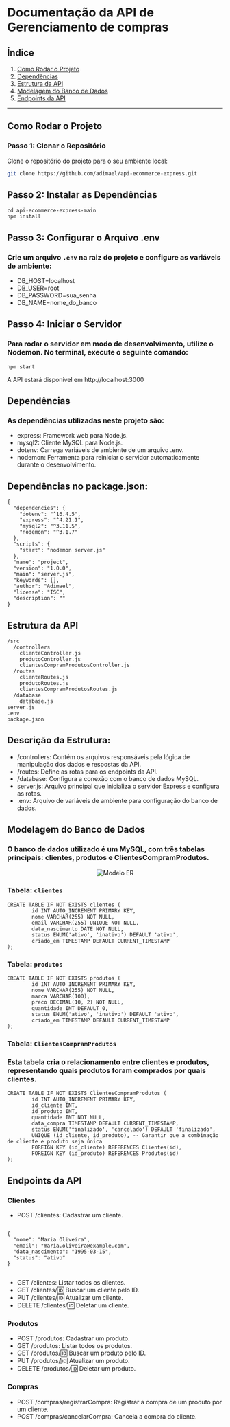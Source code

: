 # Documentação da API de Gerenciamento de compras

## Índice
1. [Como Rodar o Projeto](#como-rodar-o-projeto)
2. [Dependências](#dependências)
3. [Estrutura da API](#estrutura-da-api)
4. [Modelagem do Banco de Dados](#modelagem-do-banco-de-dados)
5. [Endpoints da API](#endpoints-da-api)

---

## Como Rodar o Projeto

### Passo 1: Clonar o Repositório

Clone o repositório do projeto para o seu ambiente local:

```bash
git clone https://github.com/adimael/api-ecommerce-express.git
````

## Passo 2: Instalar as Dependências

```
cd api-ecommerce-express-main
npm install
```

## Passo 3: Configurar o Arquivo .env

### Crie um arquivo `.env` na raiz do projeto e configure as variáveis de ambiente:

- DB_HOST=localhost
- DB_USER=root
- DB_PASSWORD=sua_senha
- DB_NAME=nome_do_banco

##

## Passo 4: Iniciar o Servidor
### Para rodar o servidor em modo de desenvolvimento, utilize o Nodemon. No terminal, execute o seguinte comando:
```
npm start
```
A API estará disponível em http://localhost:3000

##

## Dependências

### As dependências utilizadas neste projeto são:

- express: Framework web para Node.js.
- mysql2: Cliente MySQL para Node.js.
- dotenv: Carrega variáveis de ambiente de um arquivo .env.
- nodemon: Ferramenta para reiniciar o servidor automaticamente durante o desenvolvimento.

## Dependências no package.json:

````
{
  "dependencies": {
    "dotenv": "^16.4.5",
    "express": "^4.21.1",
    "mysql2": "^3.11.5",
    "nodemon": "^3.1.7"
  },
  "scripts": {
    "start": "nodemon server.js"
  },
  "name": "project",
  "version": "1.0.0",
  "main": "server.js",
  "keywords": [],
  "author": "Adimael",
  "license": "ISC",
  "description": ""
}
````

##

## Estrutura da API

```
/src
  /controllers
    clienteController.js
    produtoController.js
    clientesCompramProdutosController.js
  /routes
    clienteRoutes.js
    produtoRoutes.js
    clientesCompramProdutosRoutes.js
  /database
    database.js
server.js
.env
package.json
```

## Descrição da Estrutura:

- /controllers: Contém os arquivos responsáveis pela lógica de manipulação dos dados e respostas da API.
- /routes: Define as rotas para os endpoints da API.
- /database: Configura a conexão com o banco de dados MySQL.
- server.js: Arquivo principal que inicializa o servidor Express e configura as rotas.
- .env: Arquivo de variáveis de ambiente para configuração do banco de dados.

##

## Modelagem do Banco de Dados

### O banco de dados utilizado é um MySQL, com três tabelas principais: clientes, produtos e ClientesCompramProdutos.

<p align="center">
<img src="./modeloER.png" alt="Modelo ER" />
</p>


### Tabela: `clientes`

````
CREATE TABLE IF NOT EXISTS clientes (
        id INT AUTO_INCREMENT PRIMARY KEY,
        nome VARCHAR(255) NOT NULL,
        email VARCHAR(255) UNIQUE NOT NULL,
        data_nascimento DATE NOT NULL,
        status ENUM('ativo', 'inativo') DEFAULT 'ativo',
        criado_em TIMESTAMP DEFAULT CURRENT_TIMESTAMP
);
````

### Tabela: `produtos`

````
CREATE TABLE IF NOT EXISTS produtos (
        id INT AUTO_INCREMENT PRIMARY KEY,
        nome VARCHAR(255) NOT NULL,
        marca VARCHAR(100),
        preco DECIMAL(10, 2) NOT NULL,
        quantidade INT DEFAULT 0,
        status ENUM('ativo', 'inativo') DEFAULT 'ativo',
        criado_em TIMESTAMP DEFAULT CURRENT_TIMESTAMP
);
````

### Tabela: `ClientesCompramProdutos`

### Esta tabela cria o relacionamento entre clientes e produtos, representando quais produtos foram comprados por quais clientes.

````
CREATE TABLE IF NOT EXISTS ClientesCompramProdutos (
        id INT AUTO_INCREMENT PRIMARY KEY,
        id_cliente INT,
        id_produto INT,
        quantidade INT NOT NULL,
        data_compra TIMESTAMP DEFAULT CURRENT_TIMESTAMP,
        status ENUM('finalizado', 'cancelado') DEFAULT 'finalizado',
        UNIQUE (id_cliente, id_produto), -- Garantir que a combinação de cliente e produto seja única
        FOREIGN KEY (id_cliente) REFERENCES Clientes(id),
        FOREIGN KEY (id_produto) REFERENCES Produtos(id)
);
````


##

## Endpoints da API

### Clientes

- POST /clientes: Cadastrar um cliente.

````

{
  "nome": "Maria Oliveira",
  "email": "maria.oliveira@example.com",
  "data_nascimento": "1995-03-15",
  "status": "ativo"
}


````


- GET /clientes: Listar todos os clientes.
- GET /clientes/:id: Buscar um cliente pelo ID.
- PUT /clientes/:id: Atualizar um cliente.
- DELETE /clientes/:id: Deletar um cliente.

### Produtos

- POST /produtos: Cadastrar um produto.
- GET /produtos: Listar todos os produtos.
- GET /produtos/:id: Buscar um produto pelo ID.
- PUT /produtos/:id: Atualizar um produto.
- DELETE /produtos/:id: Deletar um produto.

### Compras

- POST /compras/registrarCompra: Registrar a compra de um produto por um cliente.
- POST /compras/cancelarCompra: Cancela a compra do cliente.